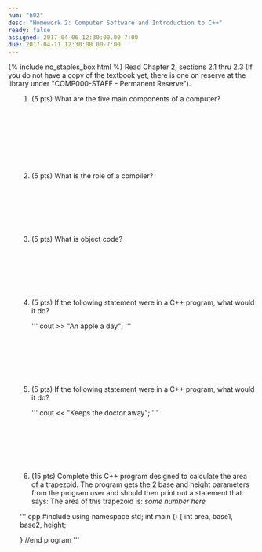 ```yaml
---
num: "h02"
desc: "Homework 2: Computer Software and Introduction to C++"
ready: false
assigned: 2017-04-06 12:30:00.00-7:00
due: 2017-04-11 12:30:00.00-7:00
---
```

{% include no_staples_box.html %}
Read Chapter 2, sections 2.1 thru 2.3   (If you do not have a copy of the textbook yet, there is one on reserve at the library under "COMP000-STAFF - Permanent Reserve").

<ol markdown="1">

1.	(5 pts) What are the five main components of a computer?
  <div style="margin-bottom:10em"></div>

2.	(5 pts) What is the role of a compiler?
  <div style="margin-bottom:8em"></div>

3.	(5 pts) What is object code?
  <div style="margin-bottom:8em"></div>

4.	(5 pts) If the following statement were in a C++ program, what would it do?  

	'''
	cout >> "An apple a day";
	'''
  <div style="margin-bottom:8em"></div>

5.	(5 pts) If the following statement were in a C++ program, what would it do?

	'''
	cout << "Keeps the doctor away";
	'''
  <div style="margin-bottom:8em"></div>
  
6.	(15 pts) Complete this C++ program designed to calculate the area of a trapezoid. The program gets the 2 base and height parameters from the program user and should then print out a statement that says: The area of this trapezoid is: <i>some number here</i>
  <div style="margin-bottom:1em"></div>

''' cpp
#include <iostream>
using namespace std;
int main () 
{
	int area, base1, base2, height;






















} //end program
'''

</ol>

